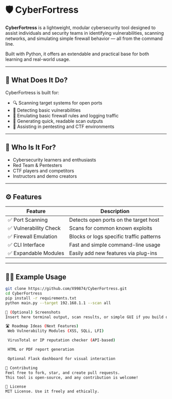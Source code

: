 # 🛡️ CyberFortress

**CyberFortress** is a lightweight, modular cybersecurity tool designed to assist individuals and security teams in identifying vulnerabilities, scanning networks, and simulating simple firewall behavior — all from the command line.

Built with Python, it offers an extendable and practical base for both learning and real-world usage.

---

## 🚀 What Does It Do?

CyberFortress is built for:
- 🔍 Scanning target systems for open ports
- 🔐 Detecting basic vulnerabilities
- 🧱 Emulating basic firewall rules and logging traffic
- 📄 Generating quick, readable scan outputs
- 🧪 Assisting in pentesting and CTF environments

---

## 🎯 Who Is It For?

- Cybersecurity learners and enthusiasts  
- Red Team & Pentesters  
- CTF players and competitors  
- Instructors and demo creators  

---

## ⚙️ Features

| Feature            | Description                                   |
|--------------------|-----------------------------------------------|
| ✅ Port Scanning    | Detects open ports on the target host         |
| ✅ Vulnerability Check | Scans for common known exploits             |
| ✅ Firewall Emulation | Blocks or logs specific traffic patterns     |
| ✅ CLI Interface     | Fast and simple command-line usage           |
| ✅ Expandable Modules | Easily add new features via plug-ins         |

---

## 🧑‍💻 Example Usage

```bash
git clone https://github.com/X99874/CyberFortress.git
cd CyberFortress
pip install -r requirements.txt
python main.py --target 192.168.1.1 --scan all

📸 (Optional) Screenshots
Insert here terminal output, scan results, or simple GUI if you build one later

🛣️ Roadmap Ideas (Next Features)
 Web Vulnerability Modules (XSS, SQLi, LFI)

 VirusTotal or IP reputation checker (API-based)

 HTML or PDF report generation

 Optional Flask dashboard for visual interaction

🤝 Contributing
Feel free to fork, star, and create pull requests.
This tool is open-source, and any contribution is welcome!

📄 License
MIT License. Use it freely and ethically.
